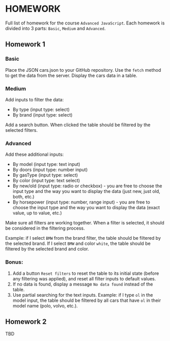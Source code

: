 # HOMEWORK

Full list of homework for the course `Advanced JavaScript`. Each homework is divided into 3 parts: `Basic`, `Medium` and `Advanced`.

## Homework 1



### Basic
Place the JSON cars.json to your GitHub repository. Use the `fetch` method to get the data from the server. Display the cars data in a table.

### Medium

Add inputs to filter the data:
- By type (input type: select)
- By brand (input type: select)

Add a search button. When clicked the table should be filtered by the selected filters.

### Advanced
Add these additional inputs:

- By model (input type: text input)
- By doors (input type: number input)
- By gasType (input type: select)
- By color (input type: text select)
- By new/old (input type: radio or checkbox) - you are free to choose the input type and the way you want to display the data (just new, just old, both, etc.)
- By horsepower (input type: number, range input) - you are free to choose the input type and the way you want to display the data (exact value, up to value, etc.)

Make sure all filters are working together. When a filter is selected, it should be considered in the filtering process.

Example: if I select `BMW` from the brand filter, the table should be filtered by the selected brand. If I select `BMW` and color `white`, the table should be filtered by the selected brand and color.

### Bonus:
1. Add a button `Reset filters` to reset the table to its initial state (before any filtering was applied), and reset all filter inputs to default values.
2. If no data is found, display a message `No data found` instead of the table.
3. Use partial searching for the text inputs. Example: if I type `ol` in the model input, the table should be filtered by all cars that have `ol` in their model name (polo, volvo, etc.).

## Homework 2
TBD
